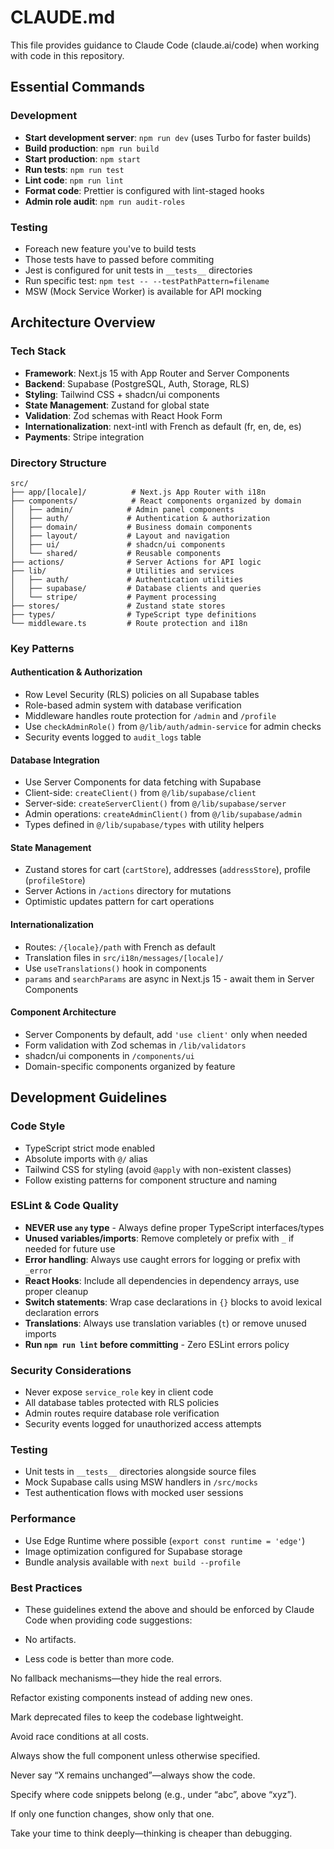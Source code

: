 # CLAUDE.md

This file provides guidance to Claude Code (claude.ai/code) when working with code in this repository.

## Essential Commands

### Development

- **Start development server**: `npm run dev` (uses Turbo for faster builds)
- **Build production**: `npm run build`
- **Start production**: `npm start`
- **Run tests**: `npm run test`
- **Lint code**: `npm run lint`
- **Format code**: Prettier is configured with lint-staged hooks
- **Admin role audit**: `npm run audit-roles`

### Testing

- Foreach new feature you've to build tests
- Those tests have to passed before commiting
- Jest is configured for unit tests in `__tests__` directories
- Run specific test: `npm test -- --testPathPattern=filename`
- MSW (Mock Service Worker) is available for API mocking

## Architecture Overview

### Tech Stack

- **Framework**: Next.js 15 with App Router and Server Components
- **Backend**: Supabase (PostgreSQL, Auth, Storage, RLS)
- **Styling**: Tailwind CSS + shadcn/ui components
- **State Management**: Zustand for global state
- **Validation**: Zod schemas with React Hook Form
- **Internationalization**: next-intl with French as default (fr, en, de, es)
- **Payments**: Stripe integration

### Directory Structure

```
src/
├── app/[locale]/          # Next.js App Router with i18n
├── components/            # React components organized by domain
│   ├── admin/            # Admin panel components
│   ├── auth/             # Authentication & authorization
│   ├── domain/           # Business domain components
│   ├── layout/           # Layout and navigation
│   ├── ui/               # shadcn/ui components
│   └── shared/           # Reusable components
├── actions/              # Server Actions for API logic
├── lib/                  # Utilities and services
│   ├── auth/             # Authentication utilities
│   ├── supabase/         # Database clients and queries
│   └── stripe/           # Payment processing
├── stores/               # Zustand state stores
├── types/                # TypeScript type definitions
└── middleware.ts         # Route protection and i18n
```

### Key Patterns

#### Authentication & Authorization

- Row Level Security (RLS) policies on all Supabase tables
- Role-based admin system with database verification
- Middleware handles route protection for `/admin` and `/profile`
- Use `checkAdminRole()` from `@/lib/auth/admin-service` for admin checks
- Security events logged to `audit_logs` table

#### Database Integration

- Use Server Components for data fetching with Supabase
- Client-side: `createClient()` from `@/lib/supabase/client`
- Server-side: `createServerClient()` from `@/lib/supabase/server`
- Admin operations: `createAdminClient()` from `@/lib/supabase/admin`
- Types defined in `@/lib/supabase/types` with utility helpers

#### State Management

- Zustand stores for cart (`cartStore`), addresses (`addressStore`), profile (`profileStore`)
- Server Actions in `/actions` directory for mutations
- Optimistic updates pattern for cart operations

#### Internationalization

- Routes: `/{locale}/path` with French as default
- Translation files in `src/i18n/messages/[locale]/`
- Use `useTranslations()` hook in components
- `params` and `searchParams` are async in Next.js 15 - await them in Server Components

#### Component Architecture

- Server Components by default, add `'use client'` only when needed
- Form validation with Zod schemas in `/lib/validators`
- shadcn/ui components in `/components/ui`
- Domain-specific components organized by feature

## Development Guidelines

### Code Style

- TypeScript strict mode enabled
- Absolute imports with `@/` alias
- Tailwind CSS for styling (avoid `@apply` with non-existent classes)
- Follow existing patterns for component structure and naming

### ESLint & Code Quality

- **NEVER use `any` type** - Always define proper TypeScript interfaces/types
- **Unused variables/imports**: Remove completely or prefix with `_` if needed for future use
- **Error handling**: Always use caught errors for logging or prefix with `_error`
- **React Hooks**: Include all dependencies in dependency arrays, use proper cleanup
- **Switch statements**: Wrap case declarations in `{}` blocks to avoid lexical declaration errors
- **Translations**: Always use translation variables (`t`) or remove unused imports
- **Run `npm run lint` before committing** - Zero ESLint errors policy

### Security Considerations

- Never expose `service_role` key in client code
- All database tables protected with RLS policies
- Admin routes require database role verification
- Security events logged for unauthorized access attempts

### Testing

- Unit tests in `__tests__` directories alongside source files
- Mock Supabase calls using MSW handlers in `/src/mocks`
- Test authentication flows with mocked user sessions

### Performance

- Use Edge Runtime where possible (`export const runtime = 'edge'`)
- Image optimization configured for Supabase storage
- Bundle analysis available with `next build --profile`

### Best Practices

- These guidelines extend the above and should be enforced by Claude Code when providing code suggestions:

- No artifacts.

- Less code is better than more code.

No fallback mechanisms—they hide the real errors.

Refactor existing components instead of adding new ones.

Mark deprecated files to keep the codebase lightweight.

Avoid race conditions at all costs.

Always show the full component unless otherwise specified.

Never say “X remains unchanged”—always show the code.

Specify where code snippets belong (e.g., under “abc”, above “xyz”).

If only one function changes, show only that one.

Take your time to think deeply—thinking is cheaper than debugging.
